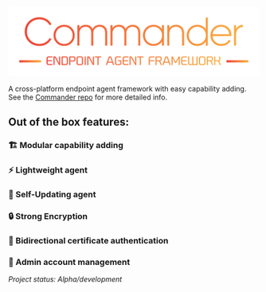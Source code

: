 ![Commander Logo](https://github.com/commander-framework/.github/blob/main/profile/CommanderTextLogo.svg)

A cross-platform endpoint agent framework with easy capability adding. See the [Commander repo](https://github.com/commander-framework/commander) for more detailed info.

## Out of the box features:

### 🏗️ Modular capability adding

### ⚡ Lightweight agent

### 🔄 Self-Updating agent

### 🔒 Strong Encryption

### 📑 Bidirectional certificate authentication

### 🔑 Admin account management

*Project status: Alpha/development*
